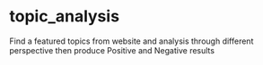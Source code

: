 # topic_analysis
Find a featured topics from website and analysis through different perspective then produce Positive and Negative results
